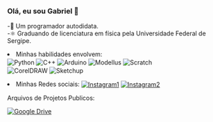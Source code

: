 ### Olá, eu sou Gabriel 👋
-🌱 Um programador autodidata. <br/>
-⚛️ Graduando de licenciatura em física pela Universidade Federal de Sergipe. <br/>
      <li>Minhas habilidades envolvem:</li>
    </ul>
    <div style="display: inline-block">
      <img align="center" alt="Python" src="https://img.shields.io/badge/Python-3776AB?style=for-the-badge&logo=python&logoColor=white"/>
      <img align="center" alt="C++" src="https://img.shields.io/badge/C%2B%2B-00599C?style=for-the-badge&logo=c%2B%2B&logoColor=red"/>
      <img align="center" alt="Arduino" src="https://img.shields.io/badge/Arduino-00979D?style=for-the-badge&logo=arduino&logoColor=white"/>
    </div>
    <div style="display: inline-block">
      <img align="center" alt="Modellus" src="https://i.imgur.com/PT2Ngwu.jpg"/>
      <img align="center" alt="Scratch" src="https://i.imgur.com/JdGCSsV.jpg"/>
    </div>
    <div style="display: inline-block">
      <img align="center" alt="CorelDRAW" src="https://i.imgur.com/8VHvlJ1.jpg"/>
      <img align="center" alt="Sketchup" src="https://i.imgur.com/m4lFg8k.jpg"/>
    </div>

<li> Minhas Redes sociais:
    <a href="https://instagram.com/science_aqui?utm_medium=copy_link"><img align="center" alt="Instagram1" src="https://img.shields.io/badge/Instagram-E4405F?style=for-the-badge&logo=instagram&logoColor=black"/></a>
    <a href="https://instagram.com/gabriel_j.santos_?utm_medium=copy_link"><img align="center" alt="Instagram2" src="https://img.shields.io/badge/Instagram-E4405F?style=for-the-badge&logo=instagram&logoColor=white"/></a>
    <p>Arquivos de Projetos Publicos:</p>
    <a href="https://drive.google.com/drive/folders/1bxT3k2MdrBuJUGibxx55kll2b39F4q_J?usp=sharing/"><img align="center" alt="Google Drive" src="https://img.shields.io/badge/Google%20Drive-4285F4?style=for-the-badge&logo=googledrive&logoColor=white"/></a>

